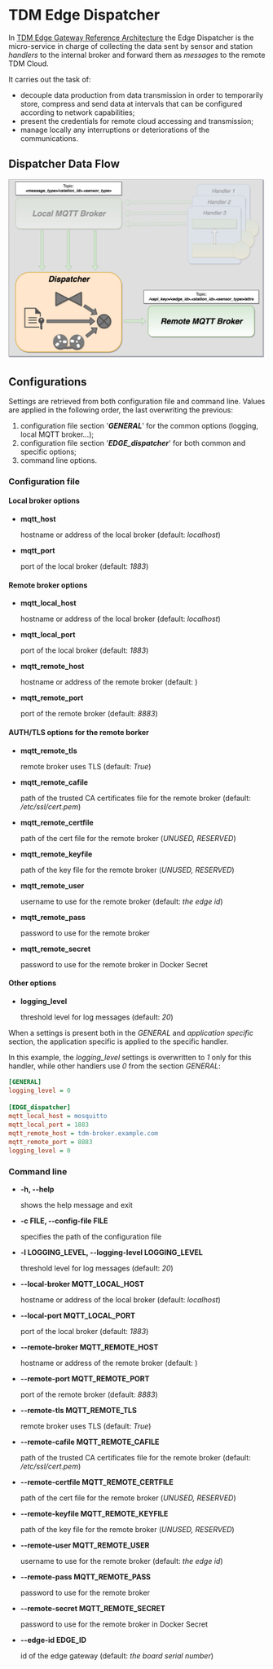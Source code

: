 # TDM Edge Dispatcher
In [TDM Edge Gateway Reference Architecture](http://www.tdm-project.it/en/) the
Edge Dispatcher is the micro-service in charge of collecting the data sent by
sensor and station *handlers* to the internal broker and forward them as *messages* to
the remote TDM Cloud.

It carries out the task of:

- decouple data production from data transmission in order to temporarily
  store, compress and send data at intervals that can be configured according
  to network capabilities;
- present the credentials for remote cloud accessing and transmission;
- manage locally any interruptions or deteriorations of the communications.

## Dispatcher Data Flow
![Dispatcher Data Flow](./docs/img/dispatcher_data_flow.png)

## Configurations
Settings are retrieved from both configuration file and command line.
Values are applied in the following order, the last overwriting the previous:

1. configuration file section '***GENERAL***' for the common options (logging, local MQTT broker...);
2. configuration file section '***EDGE\_dispatcher***' for both common and specific options;
3. command line options.

### Configuration file
#### Local broker options
* **mqtt\_host**

   hostname or address of the local broker (default: *localhost*)

* **mqtt\_port**

   port of the local broker (default: *1883*)

#### Remote broker options
* **mqtt\_local\_host**

	hostname or address of the local broker (default: *localhost*)

* **mqtt\_local\_port**

	port of the local broker (default: *1883*)

* **mqtt\_remote\_host**

	hostname or address of the remote broker (default: )

* **mqtt\_remote\_port**

	port of the remote broker (default: *8883*)

#### AUTH/TLS options for the remote borker
* **mqtt\_remote\_tls**

	remote broker uses TLS (default: *True*)

* **mqtt\_remote\_cafile**

	path of the trusted CA certificates file for the remote broker (default: */etc/ssl/cert.pem*)

* **mqtt\_remote\_certfile**

	path of the cert file for the remote broker (*UNUSED, RESERVED*)

* **mqtt\_remote\_keyfile**

	path of the key file for the remote broker (*UNUSED, RESERVED*)

* **mqtt\_remote\_user**

	username to use for the remote broker (default: *the edge id*)

* **mqtt\_remote\_pass**

	password to use for the remote broker

* **mqtt\_remote\_secret**

	password to use for the remote broker in Docker Secret

#### Other options
* **logging\_level**

   threshold level for log messages (default: *20*)


When a settings is present both in the *GENERAL* and *application specific*  section, the application specific is applied to the specific handler.

In this example, the *logging\_level* settings is overwritten to *1* only for this handler, while other handlers use *0* from the section *GENERAL*:

```ini
[GENERAL]
logging_level = 0

[EDGE_dispatcher]
mqtt_local_host = mosquitto
mqtt_local_port = 1883
mqtt_remote_host = tdm-broker.example.com
mqtt_remote_port = 8883
logging_level = 0
```

### Command line
-  **-h, --help**

	shows the help message and exit

-  **-c FILE, --config-file FILE**

	specifies the path of the configuration file

-  **-l LOGGING\_LEVEL, --logging-level LOGGING\_LEVEL**

	threshold level for log messages (default: *20*)

-  **--local-broker MQTT\_LOCAL\_HOST**

	hostname or address of the local broker (default: *localhost*)

-  **--local-port MQTT\_LOCAL\_PORT**

	port of the local broker (default: *1883*)

-  **--remote-broker MQTT\_REMOTE\_HOST**

	hostname or address of the remote broker (default: )

-  **--remote-port MQTT\_REMOTE\_PORT**

	port of the remote broker (default: *8883*)

-  **--remote-tls MQTT\_REMOTE\_TLS**

	remote broker uses TLS (default: *True*)

-  **--remote-cafile MQTT\_REMOTE\_CAFILE**

	path of the trusted CA certificates file for the remote broker (default: */etc/ssl/cert.pem*)

-  **--remote-certfile MQTT\_REMOTE\_CERTFILE**

	path of the cert file for the remote broker (*UNUSED, RESERVED*)

-  **--remote-keyfile MQTT\_REMOTE\_KEYFILE**

	path of the key file for the remote broker (*UNUSED, RESERVED*)

-  **--remote-user MQTT\_REMOTE\_USER**

	username to use for the remote broker (default: *the edge id*)

-  **--remote-pass MQTT\_REMOTE\_PASS**

	password to use for the remote broker

-  **--remote-secret MQTT\_REMOTE\_SECRET**

	password to use for the remote broker in Docker Secret

-  **--edge-id EDGE\_ID**

	id of the edge gateway (default: *the board serial number*)
